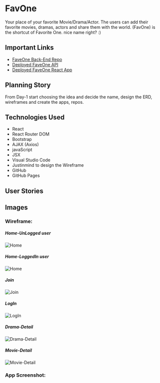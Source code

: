 # FavOne
Your place of your favorite  Movie/Drama/Actor. The users can add their favorite movies, dramas, actors and share them with the world. (FavOne) is the shortcut of Favorite One. nice name right? :)

## Important Links

- [FaveOne Back-End Repo](https://git.generalassemb.ly/eman-e-alatawi/FavOne-BackEnd)
- [Deployed FaveOne API](www.link.com)
- [Deployed FaveOne React App](www.link.com)


## Planning Story
From Day-1 start choosing the idea and decide the name, design the ERD, wireframes and create the apps, repos.

## Technologies Used

- React
- React Router DOM
- Bootstrap
- AJAX (Axios)
- javaScript
- JSX
- Visual Studio Code
- Justinmind to design the Wireframe
- GitHub
- GitHub Pages

## User Stories




## Images

### Wireframe:
##### Home-UnLogged user
![Home](https://i.ibb.co/TYdrbjq/Screen-Shot-2021-02-19-at-2-06-53-PM.png)

##### Home-LoggedIn user
![Home](https://i.ibb.co/K7mLsrL/Screen-Shot-2021-02-19-at-2-06-59-PM.png)

##### Join
![Join](https://i.ibb.co/QmTpgKX/Screen-Shot-2021-02-19-at-2-07-08-PM.png)

##### LogIn
![LogIn](https://i.ibb.co/sFR4Xgw/Screen-Shot-2021-02-19-at-2-07-13-PM.png)

##### Drama-Detail
![Drama-Detail](https://i.ibb.co/7Vvfh0c/Screen-Shot-2021-02-19-at-2-07-38-PM.png)


##### Movie-Detail
![Movie-Detail](https://i.ibb.co/KmFfY1W/Screen-Shot-2021-02-19-at-2-08-13-PM.png)


### App Screenshot:
